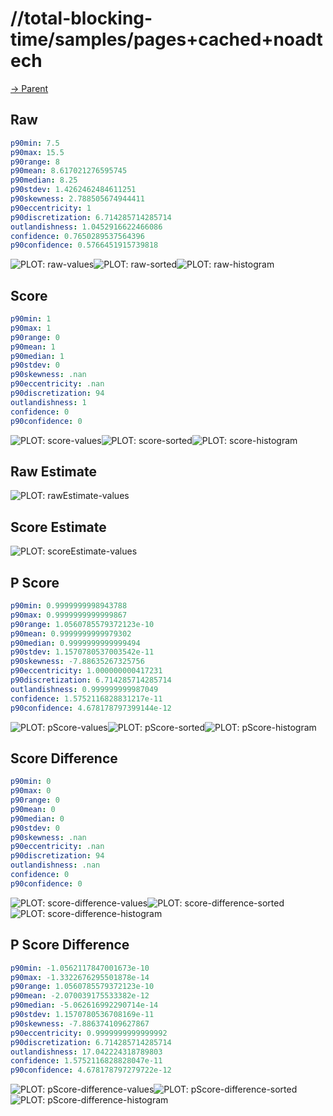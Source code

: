 
# //total-blocking-time/samples/pages+cached+noadtech

[→ Parent](../..)


## Raw


```yaml
p90min: 7.5
p90max: 15.5
p90range: 8
p90mean: 8.617021276595745
p90median: 8.25
p90stdev: 1.4262462484611251
p90skewness: 2.788505674944411
p90eccentricity: 1
p90discretization: 6.714285714285714
outlandishness: 1.0452916622466086
confidence: 0.7650289537564396
p90confidence: 0.5766451915739818

```

![PLOT: raw-values](./raw/values.svg)![PLOT: raw-sorted](./raw/sorted.svg)![PLOT: raw-histogram](./raw/histogram.svg)
## Score


```yaml
p90min: 1
p90max: 1
p90range: 0
p90mean: 1
p90median: 1
p90stdev: 0
p90skewness: .nan
p90eccentricity: .nan
p90discretization: 94
outlandishness: 1
confidence: 0
p90confidence: 0

```

![PLOT: score-values](./score/values.svg)![PLOT: score-sorted](./score/sorted.svg)![PLOT: score-histogram](./score/histogram.svg)
## Raw Estimate

![PLOT: rawEstimate-values](./rawEstimate/values.svg)
## Score Estimate

![PLOT: scoreEstimate-values](./scoreEstimate/values.svg)
## P Score


```yaml
p90min: 0.9999999998943788
p90max: 0.9999999999999867
p90range: 1.0560785579372123e-10
p90mean: 0.9999999999979302
p90median: 0.9999999999999494
p90stdev: 1.1570780537003542e-11
p90skewness: -7.88635267325756
p90eccentricity: 1.000000000417231
p90discretization: 6.714285714285714
outlandishness: 0.999999999987049
confidence: 1.5752116828831217e-11
p90confidence: 4.678178797399144e-12

```

![PLOT: pScore-values](./pScore/values.svg)![PLOT: pScore-sorted](./pScore/sorted.svg)![PLOT: pScore-histogram](./pScore/histogram.svg)
## Score Difference


```yaml
p90min: 0
p90max: 0
p90range: 0
p90mean: 0
p90median: 0
p90stdev: 0
p90skewness: .nan
p90eccentricity: .nan
p90discretization: 94
outlandishness: .nan
confidence: 0
p90confidence: 0

```

![PLOT: score-difference-values](./score-difference/values.svg)![PLOT: score-difference-sorted](./score-difference/sorted.svg)![PLOT: score-difference-histogram](./score-difference/histogram.svg)
## P Score Difference


```yaml
p90min: -1.0562117847001673e-10
p90max: -1.3322676295501878e-14
p90range: 1.0560785579372123e-10
p90mean: -2.070039175533382e-12
p90median: -5.062616992290714e-14
p90stdev: 1.1570780536708169e-11
p90skewness: -7.886374109627867
p90eccentricity: 0.9999999999999992
p90discretization: 6.714285714285714
outlandishness: 17.042224318789803
confidence: 1.5752116828828047e-11
p90confidence: 4.678178797279722e-12

```

![PLOT: pScore-difference-values](./pScore-difference/values.svg)![PLOT: pScore-difference-sorted](./pScore-difference/sorted.svg)![PLOT: pScore-difference-histogram](./pScore-difference/histogram.svg)